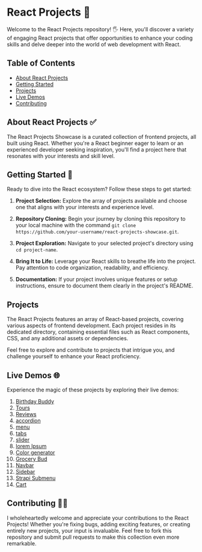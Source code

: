 # React Projects 🚀

Welcome to the React Projects repository! 🖐️ Here, you'll discover a variety of engaging React projects that offer opportunities to enhance your coding skills and delve deeper into the world of web development with React.

## Table of Contents

- [About React Projects](#about-react-projects)
- [Getting Started](#getting-started)
- [Projects](#projects)
- [Live Demos](#live-demos)
- [Contributing](#contributing)

## About React Projects ✅

The React Projects Showcase is a curated collection of frontend projects, all built using React. Whether you're a React beginner eager to learn or an experienced developer seeking inspiration, you'll find a project here that resonates with your interests and skill level.

## Getting Started 📝

Ready to dive into the React ecosystem? Follow these steps to get started:

1. **Project Selection:** Explore the array of projects available and choose one that aligns with your interests and experience level.

2. **Repository Cloning:** Begin your journey by cloning this repository to your local machine with the command `git clone https://github.com/your-username/react-projects-showcase.git`.

3. **Project Exploration:** Navigate to your selected project's directory using `cd project-name`.

4. **Bring It to Life:** Leverage your React skills to breathe life into the project. Pay attention to code organization, readability, and efficiency.

5. **Documentation:** If your project involves unique features or setup instructions, ensure to document them clearly in the project's README.

## Projects

The React Projects features an array of React-based projects, covering various aspects of frontend development. Each project resides in its dedicated directory, containing essential files such as React components, CSS, and any additional assets or dependencies.

Feel free to explore and contribute to projects that intrigue you, and challenge yourself to enhance your React proficiency.

## Live Demos 🌐

Experience the magic of these projects by exploring their live demos:

1. [Birthday Buddy](https://react-01-birthday-buddy.netlify.app)
2. [Tours](https://react-02-tourss.netlify.app)
3. [Reviews](https://react-03-reviewss.netlify.app)
4. [accordion](https://react-04-accordions.netlify.app)
5. [menu](https://react-05-menus.netlify.app)
6. [tabs](https://react-06-tabss.netlify.app)
7. [slider](https://react-07-sliders.netlify.app)
8. [lorem Ipsum](https://react-08-lorem-ipsums.netlify.app)
9. [Color generator](https://react-09-color-generators.netlify.app)
10. [Grocery Bud](https://react-10-grocery-buds.netlify.app)
11. [Navbar](https://react-11-navbars.netlify.app)
12. [Sidebar](https://react-12-sidebars.netlify.app)
13. [Strapi Submenu](https://react-13-strapi-submenus.netlify.app)
14. [Cart](https://react-14-carts.netlify.app)

## Contributing 🥳🎉

I wholeheartedly welcome and appreciate your contributions to the React Projects! Whether you're fixing bugs, adding exciting features, or creating entirely new projects, your input is invaluable. Feel free to fork this repository and submit pull requests to make this collection even more remarkable.
